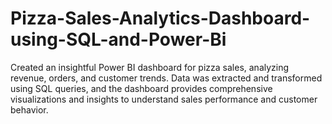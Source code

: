 # Pizza-Sales-Analytics-Dashboard-using-SQL-and-Power-Bi
Created an insightful Power BI dashboard for pizza sales, analyzing revenue, orders, and customer trends. Data was extracted and transformed using SQL queries, and the dashboard provides comprehensive visualizations and insights to understand sales performance and customer behavior.
